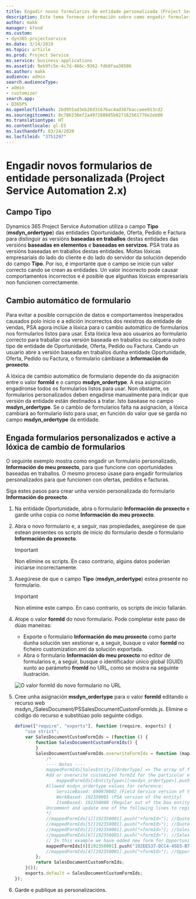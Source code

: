 ```yaml
---
title: Engadir novos formularios de entidade personalizada (Project Service Automation 2.x)
description: Este tema fornece información sobre como engadir formularios de entidade personalizada para oportunidades, ofertas, pedidos ou facturas en Dynamics 365 Project Service Automation 2.x.
author: makk
manager: kfend
ms.custom:
- dyn365-projectservice
ms.date: 3/14/2019
ms.topic: article
ms.prod: Project Service
ms.service: business-applications
ms.assetid: 9eb9fc5e-4c7d-466c-9362-fdb0faa30506
ms.author: makk
audience: admin
search.audienceType:
- admin
- customizer
search.app:
- D365PS
ms.openlocfilehash: 2bd955ad3eb26d31676ac4ad387baccaee913cd2
ms.sourcegitcommit: 8c786230ef2a497280885b827162561776e2eb00
ms.translationtype: HT
ms.contentlocale: gl-ES
ms.lasthandoff: 03/24/2020
ms.locfileid: "3751297"
---
```

# <a name="add-new-custom-entity-forms-project-service-automation-2x"></a>Engadir novos formularios de entidade personalizada (Project Service Automation 2.x)

## <a name="type-field"></a>Campo Tipo 

Dynamics 365 Project Service Automation utiliza o campo **Tipo** (**msdyn\_ordertype**) das entidades Oportunidade, Oferta, Pedido e Factura para distinguir as versións **baseadas en traballos** destas entidades das versións **baseadas en elementos** e **baseadas en servizos**. PSA trata as versións baseadas en traballos destas entidades. Moitas lóxicas empresariais do lado do cliente e do lado do servidor da solución dependo do campo **Tipo**. Por iso, é importante que o campo se inicie cun valor correcto cando se crean as entidades. Un valor incorrecto pode causar comportamentos incorrectos e é posible que algunhas lóxicas empresariais non funcionen correctamente.

## <a name="automatic-form-switching"></a>Cambio automático de formulario

Para evitar a posible corrupción de datos e comportamentos inesperados causados polo inicio e a edición incorrectos dos rexistros da entidade de vendas, PSA agora inclúe a lóxica para o cambio automático de formularios nos formularios listos para usar. Esta lóxica leva aos usuarios ao formulario correcto para traballar coa versión baseada en traballos ou calquera outro tipo de entidade de Oportunidade, Oferta, Pedido ou Factura. Cando un usuario abre a versión baseada en traballos dunha entidade Oportunidade, Oferta, Pedido ou Factura, o formulario cámbiase a **Información do proxecto**.

A lóxica de cambio automático de formulario depende do da asignación entre o valor **formId** e o campo **msdyn\_ordertype**. A esa asignación engadíronse todos os formularios listos para usar. Non obstante, os formularios personalizados deben engadirse manualmente para indicar que versión da entidade están destinados a tratar. Isto baséase no campo **msdyn\_ordertype**. Se o cambio de formularios falta na asignación, a lóxica cambiará ao formulario listo para usar, en función do valor que se garda no campo **msdyn\_ordertype** da entidade.

## <a name="add-custom-forms-and-turn-on-the-form-switching-logic"></a>Engada formularios personalizados e active a lóxica de cambio de formularios

O seguinte exemplo mostra como engadir un formulario personalizado, **Información do meu proxecto**, para que funcione con oportunidades baseadas en traballos. O mesmo proceso úsase para engadir formularios personalizados para que funcionen con ofertas, pedidos e facturas.

Siga estes pasos para crear unha versión personalizada do formulario **Información do proxecto**.

1. Na entidade Oportunidade, abra o formulario **Información do proxecto** e garde unha copia co nome **Información do meu proxecto**.
2. Abra o novo formulario e, a seguir, nas propiedades, asegúrese de que estean presentes os scripts de inicio do formulario desde o formulario **Información do proxecto**. 

    > [!IMPORTANT]
    > Non elimine os scripts. En caso contrario, algúns datos poderían iniciarse incorrectamente.

3. Asegúrese de que o campo **Tipo** (**msdyn\_ordertype**) estea presente no formulario. 

    > [!IMPORTANT]
    > Non elimine este campo. En caso contrario, os scripts de inicio fallarán.

4. Atope o valor **formId** do novo formulario. Pode completar este paso de dúas maneiras:

    - Exporte o formulario **Información do meu proxecto** como parte dunha solución sen xestionar e, a seguir, busque o valor **formId** no ficheiro customization.xml da solución exportada.
    - Abra o formulario **Información do meu proxecto** no editor de formularios e, a seguir, busque o identificador único global (GUID) xunto ao parámetro **fromId** no URL, como se mostra na seguinte ilustración.

    ![O valor formId do novo formulario no URL](media/how-to-add-custom-forms-in-v2.0.png)

5. Cree unha asignación **msdyn\_ordertype** para o valor **formId** editando o recurso web msdyn\_/SalesDocument/PSSalesDocumentCustomFormIds.js. Elimine o código do recurso e substitúao polo seguinte código.

    ```javascript
    define(["require", "exports"], function (require, exports) {
        "use strict";
        var SalesDocumentCustomFormIds = (function () {
            function SalesDocumentCustomFormIds() {
            }
            SalesDocumentCustomFormIds.overwriteFormIds = function (mappedFormIds) {
                /*
                ---- Notes ----
                mappedFormIds[SalesEntity][OrderType] => The array of forms IDs that support particular entity and order type
                Add or overwrite customized formId for the particular entity and order type by calling:
                    mappedFormIds[<EntityType>][<msdyn_ordertype>].push("<formId>");
                Allowed msdyn_ordertype values for reference:
                    ServiceBased: 690970002 (Field Service version of the entity)
                    WorkBased: 192350001 (PSA version of the entity)
                    ItemBased: 192350000 (Regular out of the box entity)
                Uncomment and update one of the following lines to register custom PSA form for required entity:
                */      
                //mappedFormIds[1][192350001].push("<formId>"); //Quote
                //mappedFormIds[5][192350001].push("<formId>"); //Quote Line
                //mappedFormIds[2][192350001].push("<formId>"); //Sales Order
                //mappedFormIds[6][192350001].push("<formId>"); //Sales Order Line
                // In this example we have added new form for Opportunity
                mappedFormIds[0][192350001].push("192EE537-DCC4-45D3-B7AF-EA694B9113D2"); //Opportunity
                //mappedFormIds[4][192350001].push("<formId>"); //Opportunity Line
            };
            return SalesDocumentCustomFormIds;
        }());
        exports.default = SalesDocumentCustomFormIds;
    });
    ```

6. Garde e publique as personalizacións.
